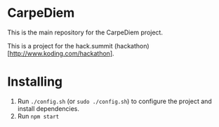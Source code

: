 # CarpeDiem
This is the main repository for the CarpeDiem project.

This is a project for the hack.summit (hackathon)[http://www.koding.com/hackathon].

# Installing
1. Run `./config.sh` (or `sudo ./config.sh`) to configure the project and install dependencies.
1. Run `npm start`
